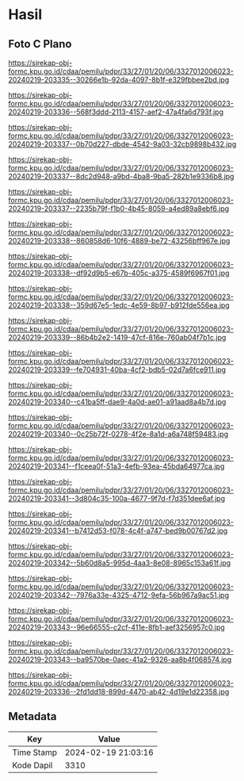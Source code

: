 # Hasil

## Foto C Plano

https://sirekap-obj-formc.kpu.go.id/cdaa/pemilu/pdpr/33/27/01/20/06/3327012006023-20240219-203335--30266e1b-92da-4097-8b1f-e329fbbee2bd.jpg

https://sirekap-obj-formc.kpu.go.id/cdaa/pemilu/pdpr/33/27/01/20/06/3327012006023-20240219-203336--568f3ddd-2113-4157-aef2-47a4fa6d793f.jpg

https://sirekap-obj-formc.kpu.go.id/cdaa/pemilu/pdpr/33/27/01/20/06/3327012006023-20240219-203337--0b70d227-dbde-4542-9a03-32cb9898b432.jpg

https://sirekap-obj-formc.kpu.go.id/cdaa/pemilu/pdpr/33/27/01/20/06/3327012006023-20240219-203337--8dc2d948-a9bd-4ba8-9ba5-282b1e9336b8.jpg

https://sirekap-obj-formc.kpu.go.id/cdaa/pemilu/pdpr/33/27/01/20/06/3327012006023-20240219-203337--2235b79f-f1b0-4b45-8059-a4ed89a8ebf6.jpg

https://sirekap-obj-formc.kpu.go.id/cdaa/pemilu/pdpr/33/27/01/20/06/3327012006023-20240219-203338--860858d6-10f6-4889-be72-43256bff967e.jpg

https://sirekap-obj-formc.kpu.go.id/cdaa/pemilu/pdpr/33/27/01/20/06/3327012006023-20240219-203338--df92d9b5-e67b-405c-a375-4589f6967f01.jpg

https://sirekap-obj-formc.kpu.go.id/cdaa/pemilu/pdpr/33/27/01/20/06/3327012006023-20240219-203338--359d67e5-1edc-4e59-8b97-b912fde556ea.jpg

https://sirekap-obj-formc.kpu.go.id/cdaa/pemilu/pdpr/33/27/01/20/06/3327012006023-20240219-203339--86b4b2e2-1419-47cf-816e-760ab04f7b1c.jpg

https://sirekap-obj-formc.kpu.go.id/cdaa/pemilu/pdpr/33/27/01/20/06/3327012006023-20240219-203339--fe704931-40ba-4cf2-bdb5-02d7a6fce911.jpg

https://sirekap-obj-formc.kpu.go.id/cdaa/pemilu/pdpr/33/27/01/20/06/3327012006023-20240219-203340--c41ba5ff-dae9-4a0d-ae01-a91aad8a4b7d.jpg

https://sirekap-obj-formc.kpu.go.id/cdaa/pemilu/pdpr/33/27/01/20/06/3327012006023-20240219-203340--0c25b72f-0278-4f2e-8a1d-a6a748f59483.jpg

https://sirekap-obj-formc.kpu.go.id/cdaa/pemilu/pdpr/33/27/01/20/06/3327012006023-20240219-203341--f1ceea0f-51a3-4efb-93ea-45bda64977ca.jpg

https://sirekap-obj-formc.kpu.go.id/cdaa/pemilu/pdpr/33/27/01/20/06/3327012006023-20240219-203341--3d804c35-100a-4677-9f7d-f7d351dee6af.jpg

https://sirekap-obj-formc.kpu.go.id/cdaa/pemilu/pdpr/33/27/01/20/06/3327012006023-20240219-203341--b7412d53-f078-4c4f-a747-bed9b00767d2.jpg

https://sirekap-obj-formc.kpu.go.id/cdaa/pemilu/pdpr/33/27/01/20/06/3327012006023-20240219-203342--5b60d8a5-995d-4aa3-8e08-8965c153a61f.jpg

https://sirekap-obj-formc.kpu.go.id/cdaa/pemilu/pdpr/33/27/01/20/06/3327012006023-20240219-203342--7976a33e-4325-4712-9efa-56b967a9ac51.jpg

https://sirekap-obj-formc.kpu.go.id/cdaa/pemilu/pdpr/33/27/01/20/06/3327012006023-20240219-203343--96e66555-c2cf-411e-8fb1-aef3256957c0.jpg

https://sirekap-obj-formc.kpu.go.id/cdaa/pemilu/pdpr/33/27/01/20/06/3327012006023-20240219-203343--ba9570be-0aec-41a2-9326-aa8b4f068574.jpg

https://sirekap-obj-formc.kpu.go.id/cdaa/pemilu/pdpr/33/27/01/20/06/3327012006023-20240219-203336--2fd1dd18-899d-4470-ab42-4d19e1d22358.jpg


## Metadata

| Key        | Value               |
| ---------- | ------------------- |
| Time Stamp | 2024-02-19 21:03:16 |
| Kode Dapil | 3310                |



